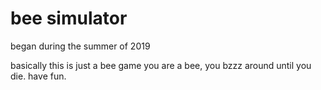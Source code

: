 # bee simulator
began during the summer of 2019

basically this is just a bee game
you are a bee, you bzzz around until you die. have fun.
